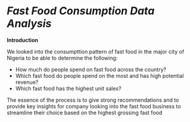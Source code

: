 # *Fast Food Consumption Data Analysis*

**Introduction**

We looked into the consumpttion pattern of fast food in the major city of Nigeria to be able to determine the following:

*   How much do people spend on fast food across the country?
*   Which fast food do people spend on the most and has high potential revenue?
*   Which fast food has the highest unit sales?

The essence of the process is to give strong recommendations and to provide key insights for company looking into the fast food business to streamline their choice based on the highest grossing fast food
